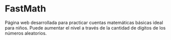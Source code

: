 # FastMath
Página web desarrollada para practicar cuentas matemáticas básicas ideal para niños. Puede aumentar el nivel a través de la cantidad de dígitos de los números aleatorios. 
